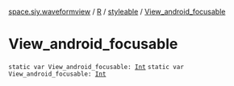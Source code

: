 [space.siy.waveformview](../../index.md) / [R](../index.md) / [styleable](index.md) / [View_android_focusable](./-view_android_focusable.md)

# View_android_focusable

`static var View_android_focusable: `[`Int`](https://kotlinlang.org/api/latest/jvm/stdlib/kotlin/-int/index.html)
`static var View_android_focusable: `[`Int`](https://kotlinlang.org/api/latest/jvm/stdlib/kotlin/-int/index.html)